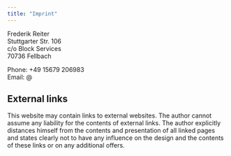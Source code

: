 ```yaml
---
title: "Imprint"
---
```


Frederik Reiter \
Stuttgarter Str. 106 \
c/o Block Services \
70736 Fellbach

Phone: +49 15679 206983 \
Email: <span class="email">@</span>

## External links

This website may contain links to external websites. The author cannot assume any liability for the contents of external links. The author explicitly distances himself from the contents and presentation of all linked pages and states clearly not to have any influence on the design and the contents of these links or on any additional offers.
